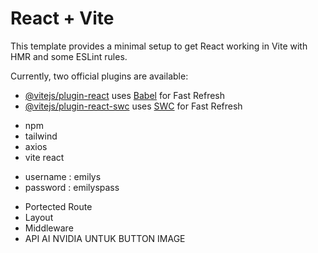 # React + Vite

This template provides a minimal setup to get React working in Vite with HMR and some ESLint rules.

Currently, two official plugins are available:

- [@vitejs/plugin-react](https://github.com/vitejs/vite-plugin-react/blob/main/packages/plugin-react/README.md) uses [Babel](https://babeljs.io/) for Fast Refresh
- [@vitejs/plugin-react-swc](https://github.com/vitejs/vite-plugin-react-swc) uses [SWC](https://swc.rs/) for Fast Refresh

<!-- TOOLS -->

- npm
- tailwind
- axios
- vite react

<!-- account  -->

- username : emilys
- password : emilyspass

<!-- selebihnya liat dummy json user untuk login ("https://dummyjson.com/users" )-->

<!-- Routes -->

- Portected Route
- Layout
- Middleware
- API AI NVIDIA UNTUK BUTTON IMAGE
